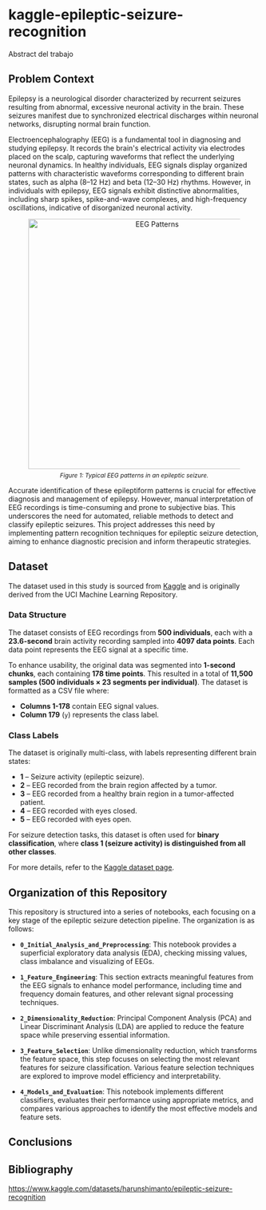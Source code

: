 # kaggle-epileptic-seizure-recognition
Abstract del trabajo

## Problem Context
Epilepsy is a neurological disorder characterized by recurrent seizures resulting from abnormal, excessive neuronal activity in the brain. These seizures manifest due to synchronized electrical discharges within neuronal networks, disrupting normal brain function.

Electroencephalography (EEG) is a fundamental tool in diagnosing and studying epilepsy. It records the brain's electrical activity via electrodes placed on the scalp, capturing waveforms that reflect the underlying neuronal dynamics. In healthy individuals, EEG signals display organized patterns with characteristic waveforms corresponding to different brain states, such as alpha (8–12 Hz) and beta (12–30 Hz) rhythms. However, in individuals with epilepsy, EEG signals exhibit distinctive abnormalities, including sharp spikes, spike-and-wave complexes, and high-frequency oscillations, indicative of disorganized neuronal activity.

<figure style="text-align: center;">
  <img src="https://github.com/user-attachments/assets/cb247b9c-3309-47ac-8707-639b69792cb3" alt="EEG Patterns" width="500">
  <figcaption style="font-size: 0.85em; font-style: italic; display: block; margin-top: 5px;">
    Figure 1: Typical EEG patterns in an epileptic seizure.
  </figcaption>
</figure>


Accurate identification of these epileptiform patterns is crucial for effective diagnosis and management of epilepsy. However, manual interpretation of EEG recordings is time-consuming and prone to subjective bias. This underscores the need for automated, reliable methods to detect and classify epileptic seizures. This project addresses this need by implementing pattern recognition techniques for epileptic seizure detection, aiming to enhance diagnostic precision and inform therapeutic strategies.

## Dataset

The dataset used in this study is sourced from [Kaggle](https://www.kaggle.com/datasets/harunshimanto/epileptic-seizure-recognition) and is originally derived from the UCI Machine Learning Repository.

### Data Structure
The dataset consists of EEG recordings from **500 individuals**, each with a **23.6-second** brain activity recording sampled into **4097 data points**. Each data point represents the EEG signal at a specific time.

To enhance usability, the original data was segmented into **1-second chunks**, each containing **178 time points**. This resulted in a total of **11,500 samples (500 individuals × 23 segments per individual)**. The dataset is formatted as a CSV file where:

- **Columns 1-178** contain EEG signal values.
- **Column 179** (`y`) represents the class label.

### Class Labels
The dataset is originally multi-class, with labels representing different brain states:

- **1** – Seizure activity (epileptic seizure).
- **2** – EEG recorded from the brain region affected by a tumor.
- **3** – EEG recorded from a healthy brain region in a tumor-affected patient.
- **4** – EEG recorded with eyes closed.
- **5** – EEG recorded with eyes open.

For seizure detection tasks, this dataset is often used for **binary classification**, where **class 1 (seizure activity) is distinguished from all other classes**.

For more details, refer to the [Kaggle dataset page](https://www.kaggle.com/datasets/harunshimanto/epileptic-seizure-recognition).

## Organization of this Repository

This repository is structured into a series of notebooks, each focusing on a key stage of the epileptic seizure detection pipeline. The organization is as follows:

- **`0_Initial_Analysis_and_Preprocessing`**: This notebook provides a superficial exploratory data analysis (EDA), checking missing values, class imbalance and visualizing of EEGs.

- **`1_Feature_Engineering`**: This section extracts meaningful features from the EEG signals to enhance model performance, including time and frequency domain features, and other relevant signal processing techniques.

- **`2_Dimensionality_Reduction`**: Principal Component Analysis (PCA) and Linear Discriminant Analysis (LDA) are applied to reduce the feature space while preserving essential information.

- **`3_Feature_Selection`**: Unlike dimensionality reduction, which transforms the feature space, this step focuses on selecting the most relevant features for seizure classification. Various feature selection techniques are explored to improve model efficiency and interpretability.

- **`4_Models_and_Evaluation`**: This notebook implements different classifiers, evaluates their performance using appropriate metrics, and compares various approaches to identify the most effective models and feature sets.


## Conclusions

## Bibliography

https://www.kaggle.com/datasets/harunshimanto/epileptic-seizure-recognition
